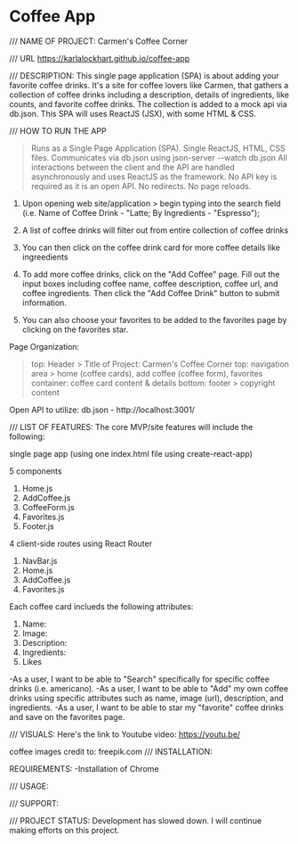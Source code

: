 # Coffee App

///
NAME OF PROJECT: 
Carmen's Coffee Corner

///
URL
https://karlalockhart.github.io/coffee-app


///
DESCRIPTION:
This single page application (SPA) is about adding your favorite coffee drinks. It's a site for coffee lovers like Carmen, that gathers a collection of coffee drinks including a description, details of ingredients, like counts, and favorite coffee drinks. The collection is added to a mock api via db.json. This SPA will uses ReactJS (JSX), with some HTML & CSS.

///
HOW TO RUN THE APP
>Runs as a Single Page Application (SPA). Single ReactJS, HTML, CSS files.
>Communicates via db.json using json-server --watch db.json
>All interactions between the client and the API are handled asynchronously and uses ReactJS as the framework. No API key is required as it is an open API.
>No redirects. No page reloads.
>

1. Upon opening web site/application > begin typing into the search field (i.e. Name of Coffee Drink - "Latte; By Ingredients - "Espresso");

2. A list of coffee drinks will filter out from entire collection of coffee drinks

3. You can then click on the coffee drink card for more coffee details like ingreedients

4. To add more coffee drinks, click on the "Add Coffee" page. Fill out the input boxes including coffee name, coffee description, coffee url, and coffee ingredients. Then click the "Add Coffee Drink" button to submit information.

5. You can also choose your favorites to be added to the favorites page by clicking on the favorites star.

Page Organization:
>top: Header > Title of Project: Carmen's Coffee Corner
>top: navigation area > home (coffee cards), add coffee (coffee form), favorites
>container: coffee card content & details
>bottom: footer > copyright content

Open API to utilize:
db.json - http://localhost:3001/


///
LIST OF FEATURES:
The core MVP/site features will include the following:

single page app (using one index.html file using create-react-app)

5 components
1. Home.js
2. AddCoffee.js
3. CoffeeForm.js
4. Favorites.js
5. Footer.js

4 client-side routes using React Router
1. NavBar.js
2. Home.js
3. AddCoffee.js
4. Favorites.js

Each coffee card inclueds the following attributes:
1. Name:
2. Image:
3. Description:
4. Ingredients:
5. Likes


-As a user, I want to be able to "Search" specifically for specific coffee drinks (i.e. americano).
-As a user, I want to be able to "Add" my own coffee drinks using specific attributes such as name, image (url), description, and ingredients.
-As a user, I want to be able to star my "favorite" coffee drinks and save on the favorites page.


///
VISUALS:
Here's the link to Youtube video: 
https://youtu.be/


coffee images credit to: freepik.com
///
INSTALLATION:

REQUIREMENTS:
-Installation of Chrome

///
USAGE:


///
SUPPORT:


///
PROJECT STATUS:
Development has slowed down. I will continue making efforts on this project.